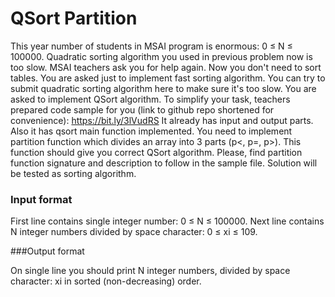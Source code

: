 # QSort Partition

This year number of students in MSAI program is enormous: 0 ≤ N ≤ 100000. Quadratic sorting algorithm you used in previous problem now is too slow. MSAI teachers ask you for help again. Now you don't need to sort tables. You are asked just to implement fast sorting algorithm.
You can try to submit quadratic sorting algorithm here to make sure it's too slow.
You are asked to implement QSort algorithm. To simplify your task, teachers prepared code sample for you (link to github repo shortened for convenience): https://bit.ly/3lVudRS
It already has input and output parts. Also it has qsort main function implemented. You need to implement partition function which divides an array into 3 parts (p<, p=, p>). This function should give you correct QSort algorithm.
Please, find partition function signature and description to follow in the sample file.
Solution will be tested as sorting algorithm.

### Input format

First line contains single integer number: 0 ≤ N ≤ 100000. Next line contains N integer numbers divided by space character: 0 ≤ xi ≤ 109.

###Output format

On single line you should print N integer numbers, divided by space character: xi in sorted (non-decreasing) order.
